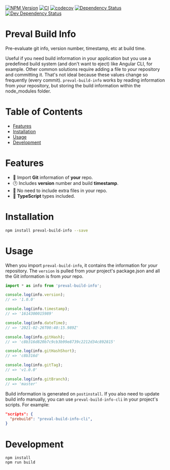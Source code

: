 [![NPM Version](https://badge.fury.io/js/preval-build-info.svg)](https://badge.fury.io/js/preval-build-info)
[![CI](https://github.com/justinlettau/preval-build-info/workflows/CI/badge.svg)](https://github.com/justinlettau/preval-build-info/actions)
[![codecov](https://codecov.io/gh/justinlettau/preval-build-info/branch/master/graph/badge.svg)](https://codecov.io/gh/justinlettau/preval-build-info)
[![Dependency Status](https://david-dm.org/justinlettau/preval-build-info.svg)](https://david-dm.org/justinlettau/preval-build-info)
[![Dev Dependency Status](https://david-dm.org/justinlettau/preval-build-info/dev-status.svg)](https://david-dm.org/justinlettau/preval-build-info?type=dev)

# Preval Build Info

Pre-evaluate git info, version number, timestamp, etc at build time.

Useful if you need build information in your application but you use a predefined build system (and
don't want to eject) like Angular CLI, for example. Other common solutions require adding a file
to _your_ repository and committing it. That's not ideal because these values change so frequently
(every commit). `preval-build-info` works by reading information from _your_ repository, but storing
the build information within the node_modules folder.

# Table of Contents

- [Features](#features)
- [Installation](#installation)
- [Usage](#usage)
- [Development](#development)

# Features

- 🚀 Import **Git** information of **your** repo.
- 🕑 Includes **version** number and build **timestamp**.
- 📂 No need to include extra files in your repo.
- 🎉 **TypeScript** types included.

# Installation

```bash
npm install preval-build-info --save
```

# Usage

When you import `preval-build-info`, it contains the information for _your_ repository. The `version`
is pulled from _your_ project's package.json and all the Git information is from _your_ repo.

```js
import * as info from 'preval-build-info';

console.log(info.version);
// => '1.0.0'

console.log(info.timestamp);
// => '1614300015989'

console.log(info.dateTime);
// => '2021-02-26T00:40:15.989Z'

console.log(info.gitHash);
// => 'c8b316d820b7c9cb3b99e8739c2212d34c892815'

console.log(info.gitHashShort);
// => 'c8b316d'

console.log(info.gitTag);
// => 'v1.0.0'

console.log(info.gitBranch);
// => 'master'
```

Build information is generated on `postinstall`. If you also need to update build info manually, you
can use `preval-build-info-cli` in your project's scripts. For example:

```json
"scripts": {
  "prebuild": "preval-build-info-cli",
}
```

# Development

```
npm install
npm run build
```
